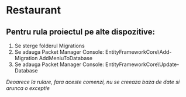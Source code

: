 # Restaurant
## Pentru rula proiectul pe alte dispozitive:
1. Se sterge folderul Migrations
2. Se adauga Packet Manager Console: EntityFrameworkCore\Add-Migration AddMeniuToDatabase
3. Se adauga Packet Manager Console: EntityFrameworkCore\Update-Database

*Deoarece la rulare, fara aceste comenzi, nu se creeaza baza de date si arunca o exceptie*
